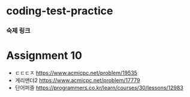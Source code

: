 # coding-test-practice

### 숙제 링크 <br>

# Assignment 10
* ㄷㄷㄷㅈ https://www.acmicpc.net/problem/19535
* 게리맨더2 https://www.acmicpc.net/problem/17779
* 단어퍼즐 https://programmers.co.kr/learn/courses/30/lessons/12983

